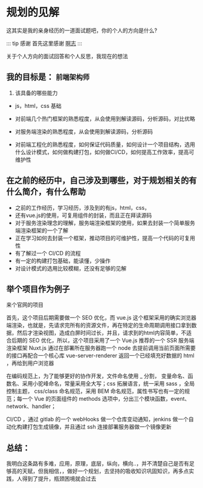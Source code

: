 # 规划的见解

这其实是我的亲身经历的一道面试题吧，你的个人的方向是什么?

::: tip 感谢
首先这里感谢 [啊志](https://github.com/LinkXSystem)
:::

关于个人方向的面试回答和个人反思，我现在的想法

## 我的目标是： `前端架构师`

1. 该具备的哪些能力

* js，html，css 基础

* 对前端几个热门框架的熟悉程度，从会使用到解读源码，分析源码，对比优略

* 对服务端渲染的熟悉程度，从会使用到解读源码，分析源码

* 对前端工程化的熟悉程度，如何保证代码质量，如何设计一个项目结构，选用什么设计模式，如何做构建打包，如何做CI/CD，如何提高工作效率，提高可维护性

## 在之前的经历中，自己涉及到哪些，对于规划相关的有什么简介，有什么帮助

* 之前的工作经历，学习经历，涉及到的有js，html，css，
* 还有vue.js的使用，可复用组件的封装，而且正在拜读源码
* 对于服务渲染理念的理解，服务端渲染框架的使用，如果去封装一个简单服务端渲染框架的一个了解
* 正在学习如何去封装一个框架，推动项目的可维护性，提高一个代码的可复用性
* 有了解过一个 CI/CD 的流程
* 有一定的构建打包基础，能读懂，少操作
* 对设计模式的选用比较模糊，还没有足够的见解

## 举个项目作为例子

来个官网的项目

首先，这个项目后期需要做一个 SEO 优化，而 vue.js 这个框架采用的确实浏览器端渲染，也就是，先请求完所有的资源文件，再在特定的生命周期调用接口拿到数据，然后才渲染视图，造成白屏时间过长，并且，请求到的html内容简单，不适合后期的 SEO 优化，所以，这个项目采用了一个 Vue.js 推荐的一个 SSR 服务端渲染框架 Nuxt.js 通过在部署所在服务器跑一个 node 去提前调用当前页面所需要的接口再配合一个核心库 vue-server-renderer 返回一个已经填充好数据的 html ，再给到用户浏览器

在编码规范上，为了能够更好的协作开发，文件命名使用 _ 分割， 变量命名、函数名、采用小驼峰命名，常量采用全大写；css 拓展语言，统一采用 sass ，全局控制主题， css/class 命名规范，采用 BEM 命名规范，属性书写也有一定的规范；每一个 Vue 的页面组件的 methods 选项中，分出三个模块函数，event、network、handler；

CI/CD ，通过 gitlab 的一个 webHooks 做一个仓库变动通知，jenkins 做一个自动化构建打包生成镜像，并且通过 ssh 连接部署服务器做一个镜像更新

## 总结：

我明白这条路有多难，应用，原理，底层，纵向，横向..，并不清楚自己是否有足够高的天赋，但我相信，，做好一个规划，去坚持的吸收知识巩固知识，再多点实践，人得到了提升，瓶颈困境就会过去
